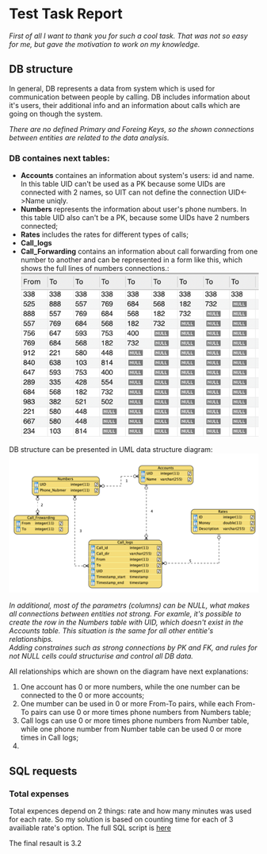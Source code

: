 <h1>Test Task Report </h1>

<em>First of all I want to thank you for such a cool task. That was not so easy for me, but gave the motivation to work on my knowledge.</em>



## DB structure

In general, DB represents a data from system which is used for communication between people by calling. DB includes information about it's users, their additional info and an information about calls which are going on though the system. 

<em>There are no defined Primary and Foreing Keys, so the shown connections between entities are related to the data analysis.</em>

### DB containes next tables:   
* <strong>Accounts</strong> containes an information about system's users: id and name. In this table UID can't be used as a PK because some UIDs are connected with 2 names, so UIT can not define the connection UID<->Name uniqly. 
* <strong>Numbers</strong> represents the information about user's phone numbers. In this table UID also can't be a PK, because some UIDs have 2 numbers connected;
* <strong>Rates</strong> includes the rates for different types of calls; 
* <strong>Call_logs</strong> 
* <strong>Call_Forwarding</strong> contains an information about call forwarding from one number to another and can be represented in a form like this, which shows the full lines of numbers connections.:
![Image](https://github.com/andreevnapolly/test_task/blob/master/Connections.png) 


DB structure can be presented in UML data structure diagram:
![Image](https://github.com/andreevnapolly/test_task/blob/master/UML_diagram.png)


<em>In additional, most of the parametrs (columns) can be NULL, what makes all connections between entities not strong. For examle, it's possible to create the row in the Numbers table with UID, which doesn't exist in the Accounts table. This situation is the same for all other entitie's relationships.     
Adding constraines such as strong connections by PK and FK, and rules for not NULL cells could structurise and control all DB data.</em>

All relationships which are shown on the diagram have next explanations:
1. One account has 0 or more numbers, while the one number can be connected to the 0 or more accounts;
2. One mumber can be used in 0 or more From-To pairs, while each From-To pairs can use 0 or more times phone numbers from Numbers table;
3. Call logs can use 0 or more times phone numbers from Number table, while one phone number from Number table can be used 0 or more times in Call logs;
4. 





## SQL requests 
### Total expenses
Total expences depend on 2 things: rate and how many minutes was used for each rate.
So my solution is based on counting time for each of 3 availiable rate's option. The full SQL script is [here](https://github.com/andreevnapolly/test_task/blob/master/Total_expenses.sql) 

The final resault is 3.2
